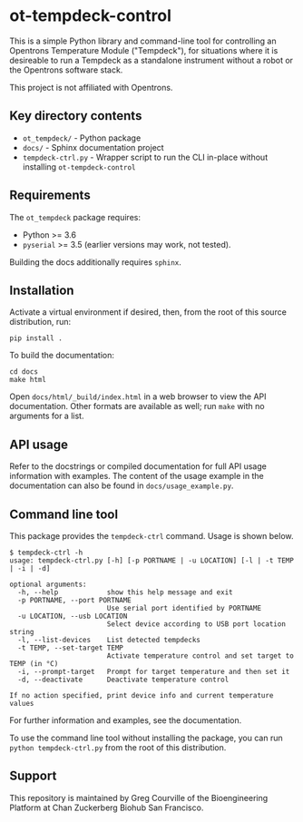 # ot-tempdeck-control
This is a simple Python library and command-line tool for controlling an Opentrons Temperature Module ("Tempdeck"), for situations where it is desireable to run a Tempdeck as a standalone instrument without a robot or the Opentrons software stack.

This project is not affiliated with Opentrons.

## Key directory contents
- `ot_tempdeck/` - Python package
- `docs/` - Sphinx documentation project
- `tempdeck-ctrl.py` - Wrapper script to run the CLI in-place without installing `ot-tempdeck-control`

## Requirements
The `ot_tempdeck` package requires:
- Python >= 3.6
- `pyserial` >= 3.5 (earlier versions may work, not tested).

Building the docs additionally requires `sphinx`.

## Installation
Activate a virtual environment if desired, then, from the root of this source distribution, run:
```
pip install .
```

To build the documentation:
```
cd docs
make html
```
Open `docs/html/_build/index.html` in a web browser to view the API documentation.
Other formats are available as well; run `make` with no arguments for a list.

## API usage
Refer to the docstrings or compiled documentation for full API usage information with examples. The content of the usage example in the documentation can also be found in `docs/usage_example.py`.

## Command line tool
This package provides the `tempdeck-ctrl` command. Usage is shown below.
```
$ tempdeck-ctrl -h
usage: tempdeck-ctrl.py [-h] [-p PORTNAME | -u LOCATION] [-l | -t TEMP | -i | -d]

optional arguments:
  -h, --help            show this help message and exit
  -p PORTNAME, --port PORTNAME
                        Use serial port identified by PORTNAME
  -u LOCATION, --usb LOCATION
                        Select device according to USB port location string
  -l, --list-devices    List detected tempdecks
  -t TEMP, --set-target TEMP
                        Activate temperature control and set target to TEMP (in °C)
  -i, --prompt-target   Prompt for target temperature and then set it
  -d, --deactivate      Deactivate temperature control

If no action specified, print device info and current temperature values
```

For further information and examples, see the documentation.

To use the command line tool without installing the package, you can run `python tempdeck-ctrl.py` from the root of this distribution.

## Support
This repository is maintained by Greg Courville of the Bioengineering Platform at Chan Zuckerberg Biohub San Francisco.
